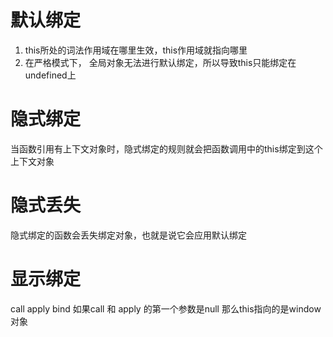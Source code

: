 
# 默认绑定

1.  this所处的词法作用域在哪里生效，this作用域就指向哪里
2.  在严格模式下， 全局对象无法进行默认绑定，所以导致this只能绑定在undefined上

# 隐式绑定 
  当函数引用有上下文对象时，隐式绑定的规则就会把函数调用中的this绑定到这个上下文对象

# 隐式丢失
  隐式绑定的函数会丢失绑定对象，也就是说它会应用默认绑定

# 显示绑定 
  call apply bind
  如果call 和 apply 的第一个参数是null 那么this指向的是window对象